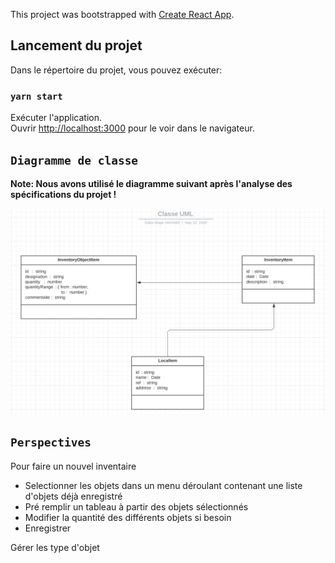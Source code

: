 This project was bootstrapped with [Create React App](https://github.com/facebook/create-react-app).

## Lancement du projet

Dans le répertoire du projet, vous pouvez exécuter:

### `yarn start`

Exécuter l'application.<br />
Ouvrir [http://localhost:3000](http://localhost:3000) pour le voir dans le navigateur.

## `Diagramme de classe`

**Note: Nous avons utilisé le diagramme suivant après l'analyse des spécifications du projet !**

![diagramme de classe](https://github.com/mayabasolim/inventaire/blob/master/classDiagram.png)

## `Perspectives`

Pour faire un nouvel inventaire

-   Selectionner les objets dans un menu déroulant contenant une liste d'objets déjà enregistré
-   Pré remplir un tableau à partir des objets sélectionnés
-   Modifier la quantité des différents objets si besoin
-   Enregistrer

Gérer les type d'objet
